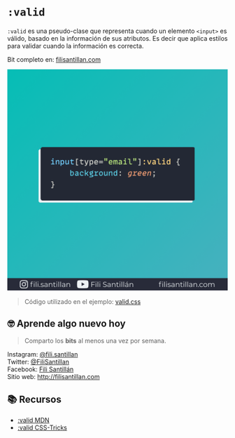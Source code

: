 # `:valid`

`:valid` es una pseudo-clase que representa cuando un elemento `<input>` es válido, basado en la información de sus atributos. Es decir que aplica estilos para validar cuando la información es correcta.



Bit completo en: [filisantillan.com](https://filisantillan.com/bits/valid/)

![is CSS](./valid.png)

> Código utilizado en el ejemplo: [valid.css](./valid.css)

## 🤓 Aprende algo nuevo hoy

> Comparto los **bits** al menos una vez por semana.

Instagram: [@fili.santillan](https://www.instagram.com/fili.santillan/)  
Twitter: [@FiliSantillan](https://twitter.com/FiliSantillan)  
Facebook: [Fili Santillán](https://www.facebook.com/FiliSantillan96/)  
Sitio web: http://filisantillan.com

## 📚 Recursos

- [:valid MDN](https://developer.mozilla.org/en-US/docs/Web/CSS/:valid)
- [:valid CSS-Tricks](https://css-tricks.com/almanac/selectors/v/valid/)

